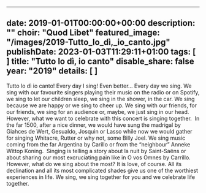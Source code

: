 
---
date: 2019-01-01T00:00:00+00:00
description: ""
choir: "Quod Libet"
featured_image: "/images/2019-Tutto_lo_dì,_io_canto.jpg"
publishDate: 2023-01-03T11:29:11+01:00
tags: [
]
title: "Tutto lo dì, io canto"
disable_share: false
year: "2019"
details: [
]
---
Tutto lo dì io canto! Every day I sing! Even better… Every day we sing. We sing with our favourite singers playing their music on the radio or on Spotify, we sing to let our children sleep, we sing in the shower, in the car. We sing because we are happy or we sing to cheer up. We sing with our friends, for our friends, we sing for an audience or, maybe, we just sing in our head.
However, what we want to celebrate with this concert is singing together. 
In the far 1500, after a nice dinner, we would have sung the madrigal by Giahces de Wert, Gesualdo, Josquin or Lasso while now we would gather for singing Whitacre, Rutter or why not, some Billy Joel.
We sing music coming from the far Argentina by Carillo or from the “neighbour” Anneke Wittop Koning. 
Singing is telling a story about la nuit by Saint-Saëns or about sharing our most excruciating pain like in O vos Omnes by Carrillo. However, what do we sing about the most? It is love, of course. All its declination and all its most complicated shades give us one of the worthiest experiences in life.
We sing, we sing together for you and we celebrate life together.
